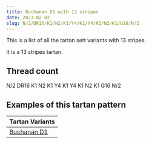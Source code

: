 ```yaml
---
title: Buchanan D1 with 13 stripes
date: 2023-02-02
slug: N/2/DR16/K1/N2/K1/Y4/K1/Y4/K1/N2/K1/G16/N/2
---
```

This is a list of all the tartan sett variants with 13 stripes.

It is a 13 stripes tartan.


## Thread count
N/2 DR16 K1 N2 K1 Y4 K1 Y4 K1 N2 K1 G16 N/2

## Examples of this tartan pattern

| Tartan Variants |
|---------------|
| [Buchanan D1](/variants/n/2/dr16/k1/n2/k1/y4/k1/y4/k1/n2/k1/g16/n/2-dr900000-g009000-k000000-nd0d0d0-yffff00)||
